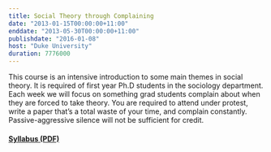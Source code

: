 ```yaml
---
title: Social Theory through Complaining
date: "2013-01-15T00:00:00+11:00"
enddate: "2013-05-30T00:00:00+11:00"
publishdate: "2016-01-08"
host: "Duke University"
duration: 7776000
---
```


This course is an intensive introduction to some main themes in social theory. It is required of first year Ph.D students in the sociology department. Each week we will focus on something grad students complain about when they are forced to take theory. You are required to attend under protest, write a paper that’s a total waste of your time, and complain constantly. Passive-aggressive silence will not be sufficient for credit.

#### [Syllabus (PDF)](http://www.kieranhealy.org/files/teaching/theory-by-complaining.pdf) 

